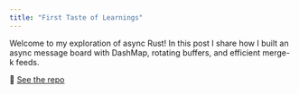 ```yaml
---
title: "First Taste of Learnings"
---
```


Welcome to my exploration of async Rust! In this post I share how I built an async message board with DashMap, rotating buffers, and efficient merge-k feeds.

🚀 [See the repo](https://github.com/cyancirrus/bluesky-async-study)


